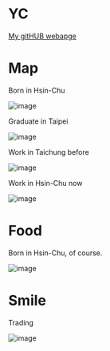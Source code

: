 
# YC

[My gitHUB webapge](https://github.com/optoptoptopt) 



# Map

Born in Hsin-Chu

![image](https://github.com/user-attachments/assets/9a875ea9-668d-4e89-806f-ff5dfc22f232)

Graduate in Taipei

![image](https://github.com/user-attachments/assets/541b6d3d-2896-460f-bedf-4a67e61273b3)

Work in Taichung before

![image](https://github.com/user-attachments/assets/c987951d-6f4f-4701-8716-e14a2d623884)

Work in Hsin-Chu now

![image](https://github.com/user-attachments/assets/9a875ea9-668d-4e89-806f-ff5dfc22f232)

# Food

Born in Hsin-Chu, of course.

![image](https://github.com/user-attachments/assets/e9a0c485-5a63-4d91-8767-d49ac516da81)

# Smile

Trading

![image](https://github.com/user-attachments/assets/8462d326-7763-4263-a5b8-8c3029bdce09)
